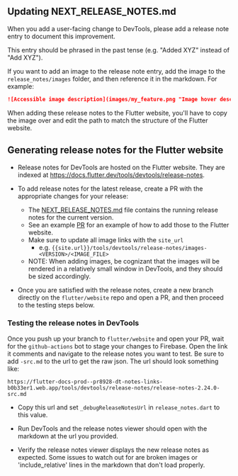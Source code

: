 ## Updating NEXT_RELEASE_NOTES.md

When you add a user-facing change to DevTools,
please add a release note entry to document this improvement.

This entry should be phrased in the past tense (e.g. "Added XYZ" instead of "Add XYZ").

If you want to add an image to the release note entry,
add the image to the `release_notes/images` folder,
and then reference it in the markdown. For example:

```markdown
![Accessible image description](images/my_feature.png "Image hover description")
```

When adding these release notes to the Flutter website,
you'll have to copy the image over and edit the path
to match the structure of the Flutter website.

## Generating release notes for the Flutter website

- Release notes for DevTools are hosted on the Flutter website.
  They are indexed at https://docs.flutter.dev/tools/devtools/release-notes.
- To add release notes for the latest release,
  create a PR with the appropriate changes for your release:

  - The [NEXT_RELEASE_NOTES.md](NEXT_RELEASE_NOTES.md) file contains
    the running release notes for the current version.
  - See an example [PR](https://github.com/flutter/website/pull/6791) for
    an example of how to add those to the Flutter website.
  - Make sure to update all image links with the `site_url`
    - e.g. `{{site.url}}/tools/devtools/release-notes/images-<VERSION>/<IMAGE_FILE>`
  - NOTE: When adding images, be cognizant that the images will be
    rendered in a relatively small window in DevTools,
    and they should be sized accordingly.

- Once you are satisfied with the release notes,
  create a new branch directly on the `flutter/website` repo and open a PR,
  and then proceed to the testing steps below.

### Testing the release notes in DevTools

Once you push up your branch to `flutter/website` and open your PR,
wait for the `github-actions` bot to stage your changes to Firebase.
Open the link it comments and navigate to the release notes you want to test.
Be sure to add `-src.md` to the url to get the raw json.
The url should look something like:

```
https://flutter-docs-prod--pr8928-dt-notes-links-b0b33er1.web.app/tools/devtools/release-notes/release-notes-2.24.0-src.md
```

- Copy this url and set `_debugReleaseNotesUrl` in
  `release_notes.dart` to this value.

- Run DevTools and the release notes viewer should open
  with the markdown at the url you provided.

- Verify the release notes viewer displays the new release notes as expected.
  Some issues to watch out for are broken images or 'include_relative' lines in
  the markdown that don't load properly.
